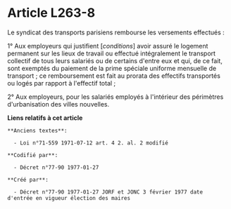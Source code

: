# Article L263-8

Le syndicat des transports parisiens rembourse les versements effectués :

1° Aux employeurs qui justifient [*conditions*] avoir assuré le logement permanent sur les lieux de travail ou effectué
intégralement le transport collectif de tous leurs salariés ou de certains d'entre eux et qui, de ce fait, sont exemptés du
paiement de la prime spéciale uniforme mensuelle de transport ; ce remboursement est fait au prorata des effectifs
transportés ou logés par rapport à l'effectif total ; 

2° Aux employeurs, pour les salariés employés à l'intérieur des périmètres d'urbanisation des villes nouvelles.

**Liens relatifs à cet article**

	**Anciens textes**:

	  - Loi n°71-559 1971-07-12 art. 4 2. al. 2 modifié

	**Codifié par**:

	  - Décret n°77-90 1977-01-27

	**Créé par**:

	  - Décret n°77-90 1977-01-27 JORF et JONC 3 février 1977 date d'entrée en vigueur élection des maires
